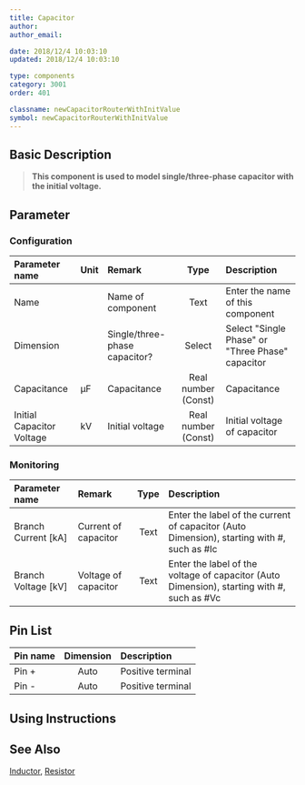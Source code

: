 ```yaml
---
title: Capacitor
author: 
author_email:

date: 2018/12/4 10:03:10
updated: 2018/12/4 10:03:10

type: components
category: 3001
order: 401

classname: newCapacitorRouterWithInitValue
symbol: newCapacitorRouterWithInitValue
---
```

## Basic Description


> **This component is used to model single/three-phase capacitor with the initial voltage.**

## Parameter
### Configuration
| Parameter name | Unit | Remark | Type | Description |
| :--- | :--- | :--- | :--: | :--- |
| Name |  | Name of component | Text | Enter the name of this component |
| Dimension |  | Single/three-phase capacitor? | Select | Select "Single Phase" or "Three Phase" capacitor |
| Capacitance | μF | Capacitance | Real number (Const) | Capacitance |
| Initial Capacitor Voltage | kV | Initial voltage | Real number (Const) | Initial voltage of capacitor  |

### Monitoring
| Parameter name | Remark | Type | Description |
| :--- | :--- | :--: | :--- |
| Branch Current \[kA\] | Current of capacitor | Text | Enter the label of the current of capacitor (Auto Dimension), starting with #, such as #Ic |
| Branch Voltage \[kV\] | Voltage of capacitor | Text | Enter the label of the voltage of capacitor (Auto Dimension), starting with #, such as #Vc |


## Pin List

| Pin name | Dimension | Description |
| :--- | :--:  | :--- |
| Pin + | Auto | Positive terminal |
| Pin - | Auto | Positive terminal |

## Using Instructions



## See Also

[Inductor](compnewInductorRouter.md), [Resistor](compnewResistorRouter.md)
